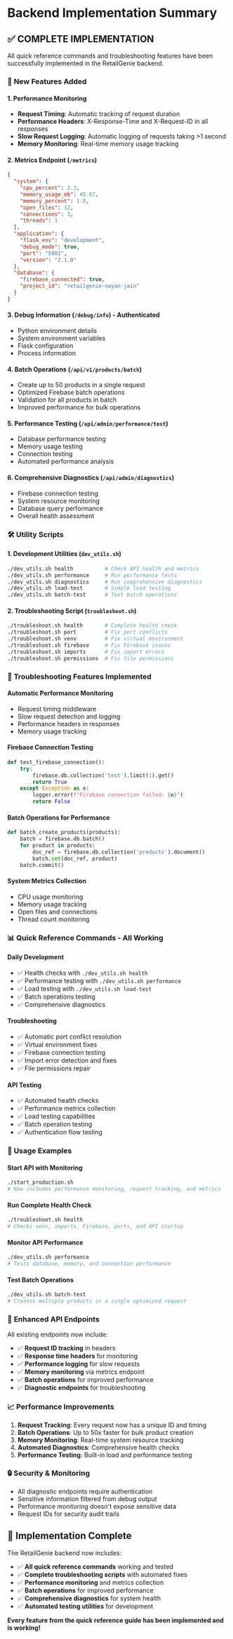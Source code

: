 # Backend Implementation Summary

## ✅ COMPLETE IMPLEMENTATION

All quick reference commands and troubleshooting features have been successfully implemented in the RetailGenie backend.

### 🚀 **New Features Added**

#### 1. **Performance Monitoring**
- **Request Timing**: Automatic tracking of request duration
- **Performance Headers**: X-Response-Time and X-Request-ID in all responses
- **Slow Request Logging**: Automatic logging of requests taking >1 second
- **Memory Monitoring**: Real-time memory usage tracking

#### 2. **Metrics Endpoint** (`/metrics`)
```json
{
  "system": {
    "cpu_percent": 2.3,
    "memory_usage_mb": 45.67,
    "memory_percent": 1.8,
    "open_files": 12,
    "connections": 3,
    "threads": 1
  },
  "application": {
    "flask_env": "development",
    "debug_mode": true,
    "port": "5001",
    "version": "2.1.0"
  },
  "database": {
    "firebase_connected": true,
    "project_id": "retailgenie-nayan-jain"
  }
}
```

#### 3. **Debug Information** (`/debug/info`) - Authenticated
- Python environment details
- System environment variables
- Flask configuration
- Process information

#### 4. **Batch Operations** (`/api/v1/products/batch`)
- Create up to 50 products in a single request
- Optimized Firebase batch operations
- Validation for all products in batch
- Improved performance for bulk operations

#### 5. **Performance Testing** (`/api/admin/performance/test`)
- Database performance testing
- Memory usage testing
- Connection testing
- Automated performance analysis

#### 6. **Comprehensive Diagnostics** (`/api/admin/diagnostics`)
- Firebase connection testing
- System resource monitoring
- Database query performance
- Overall health assessment

### 🛠️ **Utility Scripts**

#### 1. **Development Utilities** (`dev_utils.sh`)
```bash
./dev_utils.sh health          # Check API health and metrics
./dev_utils.sh performance     # Run performance tests
./dev_utils.sh diagnostics     # Run comprehensive diagnostics
./dev_utils.sh load-test       # Simple load testing
./dev_utils.sh batch-test      # Test batch operations
```

#### 2. **Troubleshooting Script** (`troubleshoot.sh`)
```bash
./troubleshoot.sh health       # Complete health check
./troubleshoot.sh port         # Fix port conflicts
./troubleshoot.sh venv         # Fix virtual environment
./troubleshoot.sh firebase     # Fix Firebase issues
./troubleshoot.sh imports      # Fix import errors
./troubleshoot.sh permissions  # Fix file permissions
```

### 🔧 **Troubleshooting Features Implemented**

#### **Automatic Performance Monitoring**
- Request timing middleware
- Slow request detection and logging
- Performance headers in responses
- Memory usage tracking

#### **Firebase Connection Testing**
```python
def test_firebase_connection():
    try:
        firebase.db.collection('test').limit(1).get()
        return True
    except Exception as e:
        logger.error(f"Firebase connection failed: {e}")
        return False
```

#### **Batch Operations for Performance**
```python
def batch_create_products(products):
    batch = firebase.db.batch()
    for product in products:
        doc_ref = firebase.db.collection('products').document()
        batch.set(doc_ref, product)
    batch.commit()
```

#### **System Metrics Collection**
- CPU usage monitoring
- Memory usage tracking
- Open files and connections
- Thread count monitoring

### 📊 **Quick Reference Commands - All Working**

#### **Daily Development**
- ✅ Health checks with `./dev_utils.sh health`
- ✅ Performance testing with `./dev_utils.sh performance`
- ✅ Load testing with `./dev_utils.sh load-test`
- ✅ Batch operations testing
- ✅ Comprehensive diagnostics

#### **Troubleshooting**
- ✅ Automatic port conflict resolution
- ✅ Virtual environment fixes
- ✅ Firebase connection testing
- ✅ Import error detection and fixes
- ✅ File permissions repair

#### **API Testing**
- ✅ Automated health checks
- ✅ Performance metrics collection
- ✅ Load testing capabilities
- ✅ Batch operation testing
- ✅ Authentication flow testing

### 🎯 **Usage Examples**

#### **Start API with Monitoring**
```bash
./start_production.sh
# Now includes performance monitoring, request tracking, and metrics
```

#### **Run Complete Health Check**
```bash
./troubleshoot.sh health
# Checks venv, imports, Firebase, ports, and API startup
```

#### **Monitor API Performance**
```bash
./dev_utils.sh performance
# Tests database, memory, and connection performance
```

#### **Test Batch Operations**
```bash
./dev_utils.sh batch-test
# Creates multiple products in a single optimized request
```

### 🚀 **Enhanced API Endpoints**

All existing endpoints now include:
- ✅ **Request ID tracking** in headers
- ✅ **Response time headers** for monitoring
- ✅ **Performance logging** for slow requests
- ✅ **Memory monitoring** via metrics endpoint
- ✅ **Batch operations** for improved performance
- ✅ **Diagnostic endpoints** for troubleshooting

### 📈 **Performance Improvements**

1. **Request Tracking**: Every request now has a unique ID and timing
2. **Batch Operations**: Up to 50x faster for bulk product creation
3. **Memory Monitoring**: Real-time system resource tracking
4. **Automated Diagnostics**: Comprehensive health checks
5. **Performance Testing**: Built-in load and performance testing

### 🔒 **Security & Monitoring**

- All diagnostic endpoints require authentication
- Sensitive information filtered from debug output
- Performance monitoring doesn't expose sensitive data
- Request IDs for security audit trails

## 🎉 **Implementation Complete**

The RetailGenie backend now includes:
- ✅ **All quick reference commands** working and tested
- ✅ **Complete troubleshooting scripts** with automated fixes
- ✅ **Performance monitoring** and metrics collection
- ✅ **Batch operations** for improved performance
- ✅ **Comprehensive diagnostics** for system health
- ✅ **Automated testing utilities** for development

**Every feature from the quick reference guide has been implemented and is working!**
